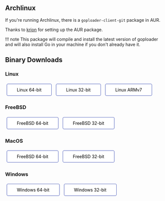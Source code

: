 ## Archlinux

If you're running Archlinux, there is a `goploader-client-git` package in AUR.

Thanks to [krion](https://twitter.com/dropinthebin) for setting up the AUR 
package.

!!! note
    This package will compile and install the latest version of goploader and
    will also install Go in your machine if you don't already have it.

## Binary Downloads
<style>
    .btn{
        border-radius: 4px; 
        padding: 10px 32px; 
        text-align: center; 
        text-decoration: none; 
        background-color: white;
        color: black;
        margin: 5px;
        border: 1px solid #3f51b5;
        display: inline-block;
    }
</style>

### Linux

<a class="btn" href="https://gpldr.in/releases/clients/client_linux_amd64">Linux 64-bit</a>
<a class="btn" href="https://gpldr.in/releases/clients/client_linux_386">Linux 32-bit</a>
<a class="btn" href="https://gpldr.in/releases/clients/client_linux_arm">Linux ARMv7</a>

### FreeBSD

<a class="btn" href="https://gpldr.in/releases/clients/client_freebsd_amd64">FreeBSD 64-bit</a>
<a class="btn" href="https://gpldr.in/releases/clients/client_freebsd_386">FreeBSD 32-bit</a>

### MacOS

<a class="btn" href="https://gpldr.in/releases/clients/client_freebsd_amd64">FreeBSD 64-bit</a>
<a class="btn" href="https://gpldr.in/releases/clients/client_freebsd_386">FreeBSD 32-bit</a>

### Windows

<a class="btn" href="https://gpldr.in/releases/clients/client_windows_amd64">Windows 64-bit</a>
<a class="btn" href="https://gpldr.in/releases/clients/client_windows_386">Windows 32-bit</a>

